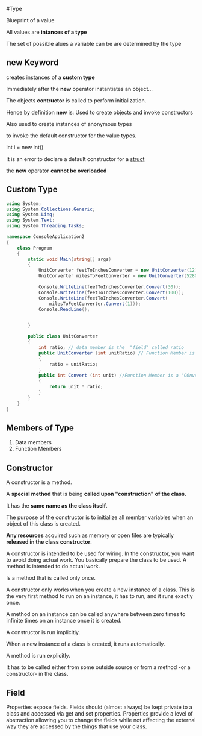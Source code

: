 #Type

Blueprint of a value

All values are **intances of a type**

The set of possible alues a variable can be are determined by the type

## new Keyword

creates instances of a **custom type**

Immediately after the **new** operator instantiates an object...

The objects **contructor** is called to perform initialization.

Hence by definition **new** is:
Used to create objects and invoke constructors

Also used to create instances of anonymous types 

to invoke the default constructor for the value types.

int i = new int()

It is an error to declare a default constructor for a [struct](struct.md)

the **new** operator **cannot be overloaded**



## Custom Type
```C#
using System;
using System.Collections.Generic;
using System.Linq;
using System.Text;
using System.Threading.Tasks;

namespace ConsoleApplication2
{
    class Program
    {
        static void Main(string[] args)
        {
            UnitConverter feetToInchesConverter = new UnitConverter(12);
            UnitConverter milesToFeetConverter = new UnitConverter(5280);

            Console.WriteLine(feetToInchesConverter.Convert(30));
            Console.WriteLine(feetToInchesConverter.Convert(100));
            Console.WriteLine(feetToInchesConverter.Convert(
                milesToFeetConverter.Convert(1)));
            Console.ReadLine();


        }

        public class UnitConverter
        {
            int ratio; // data member is the  "field" called ratio
            public UnitConverter (int unitRatio) // Function Member is a "UnitConverter" Constructor 
            {
                ratio = unitRatio;
            }
            public int Convert (int unit) //Function Member is a "COnvert"  Method
            {
                return unit * ratio;
            }
        }
    }
}

```

## Members of Type

1) Data members
2) Function Members

## Constructor

A constructor is a method.


A **special method** that is being **called upon "construction" of the class.**

It has the **same name as the class itself**.

The purpose of the constructor is to initialize all member variables when an object of this class is created. 

**Any resources** acquired such as memory or open files are typically **released in the class constructor**.

A constructor is intended to be used for wiring. 
In the constructor, you want to avoid doing actual work. 
You basically prepare the class to be used. 
A method is intended to do actual work.

Is a method that is called only once. 


A constructor only works when you create a new instance of a class. 
This is the very first method to run on an instance, it has to run, and it runs exactly once.

A method on an instance can be called anywhere between zero times to infinite times on an instance once it is created.

A constructor is run implicitly. 

When a new instance of a class is created, it runs automatically. 

A method is run explicitly. 

It has to be called either from some outside source or from a method -or a constructor- in the class.


## Field

Properties expose fields. Fields should (almost always) be kept private to a class and accessed via get and set properties. 
Properties provide a level of abstraction allowing you to change the fields while not affecting the external way they are accessed by the things that use your class.
